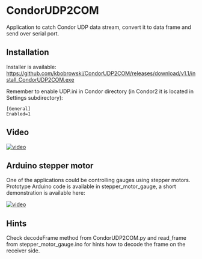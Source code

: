 # CondorUDP2COM

Application to catch Condor UDP data stream, convert it to data frame and send over serial port.

## Installation

Installer is available: https://github.com/kbobrowski/CondorUDP2COM/releases/download/v1.1/install_CondorUDP2COM.exe

Remember to enable UDP.ini in Condor directory (in Condor2 it is located in Settings subdirectory):

```
[General]
Enabled=1
```

## Video

[![video](https://img.youtube.com/vi/KtItH9Yoj_A/0.jpg)](https://www.youtube.com/watch?v=KtItH9Yoj_A)

## Arduino stepper motor

One of the applications could be controlling gauges using stepper motors. Prototype Arduino code is available in stepper_motor_gauge, a short demonstration is available here:

[![video](https://img.youtube.com/vi/Sa1kAHqpm0U/0.jpg)](https://www.youtube.com/watch?v=Sa1kAHqpm0U)

## Hints

Check decodeFrame method from CondorUDP2COM.py and read_frame from stepper_motor_gauge.ino for hints how to decode the frame on the receiver side.
